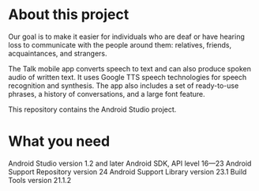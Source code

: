# About this project
Our goal is to make it easier for individuals who are deaf or have hearing loss to communicate with the people around them: relatives, friends, acquaintances, and strangers.

The Talk mobile app converts speech to text and can also produce spoken audio of written text. It uses Google TTS speech technologies for speech recognition and synthesis. The app also includes a set of ready-to-use phrases, a history of conversations, and a large font feature.

This repository contains the Android Studio project.
# What you need
Android Studio version 1.2 and later
Android SDK, API level 16—23
Android Support Repository version 24
Android Support Library version 23.1
Build Tools version 21.1.2


